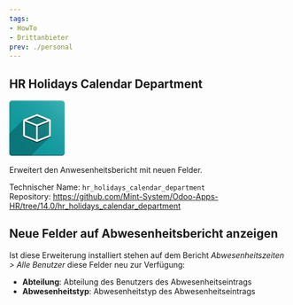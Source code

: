```yaml
---
tags:
- HowTo
- Drittanbieter
prev: ./personal
---
```

## HR Holidays Calendar Department
![icon_oms_box](assets/icon_oms_box.png)

Erweitert den Anwesenheitsbericht mit neuen Felder.

Technischer Name: `hr_holidays_calendar_department`\
Repository: <https://github.com/Mint-System/Odoo-Apps-HR/tree/14.0/hr_holidays_calendar_department>

## Neue Felder auf Abwesenheitsbericht anzeigen

Ist diese Erweiterung installiert stehen auf dem Bericht *Abwesenheitszeiten > Alle Benutzer* diese Felder neu zur Verfügung:
* **Abteilung**: Abteilung des Benutzers des Abwesenheitseintrags
* **Abwesenheitstyp**: Abwesenheitstyp des Abwesenheitseintrags